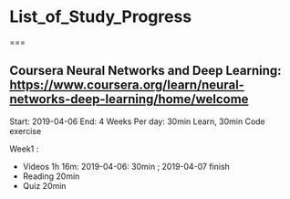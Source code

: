 # List_of_Study_Progress
===

## Coursera Neural Networks and Deep Learning: https://www.coursera.org/learn/neural-networks-deep-learning/home/welcome

Start: 2019-04-06 End: 4 Weeks
Per day: 30min Learn, 30min Code exercise

Week1 : 

- Videos 1h 16m: 2019-04-06: 30min ; 2019-04-07 finish
- Reading 20min
- Quiz 20min
